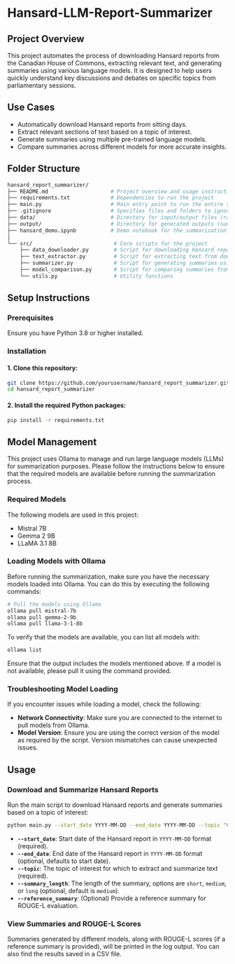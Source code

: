 # Hansard-LLM-Report-Summarizer

## Project Overview
This project automates the process of downloading Hansard reports from the Canadian House of Commons, extracting relevant text, and generating summaries using various language models. It is designed to help users quickly understand key discussions and debates on specific topics from parliamentary sessions.

## Use Cases
- Automatically download Hansard reports from sitting days.
- Extract relevant sections of text based on a topic of interest.
- Generate summaries using multiple pre-trained language models.
- Compare summaries across different models for more accurate insights.

## Folder Structure
```bash
hansard_report_summarizer/
├── README.md                    # Project overview and usage instructions
├── requirements.txt             # Dependencies to run the project
├── main.py                      # Main entry point to run the entire summarization pipeline
├── .gitignore                   # Specifies files and folders to ignore in Git
├── data/                        # Directory for input/output files (raw or processed data)
├── output/                      # Directory for generated outputs (summaries, logs, etc.)
├── hansard_demo.ipynb           # Demo notebook for the summarization pipeline
│
└── src/                          # Core scripts for the project
    ├── data_downloader.py        # Script for downloading Hansard reports
    ├── text_extractor.py         # Script for extracting text from downloaded PDFs
    ├── summarizer.py             # Script for generating summaries using language models
    ├── model_comparison.py       # Script for comparing summaries from different models
    └── utils.py                  # Utility functions
```

## Setup Instructions

### Prerequisites
Ensure you have Python 3.8 or higher installed.

### Installation
#### 1. Clone this repository:
```bash
git clone https://github.com/yourusername/hansard_report_summarizer.git
cd hansard_report_summarizer
```
#### 2. Install the required Python packages:
```bash
pip install -r requirements.txt
```

## Model Management
This project uses Ollama to manage and run large language models (LLMs) for summarization purposes. Please follow the instructions below to ensure that the required models are available before running the summarization process.

### Required Models
The following models are used in this project:
- Mistral 7B
- Gemma 2 9B
- LLaMA 3.1 8B

### Loading Models with Ollama
Before running the summarization, make sure you have the necessary models loaded into Ollama. You can do this by executing the following commands:
```bash
# Pull the models using Ollama
ollama pull mistral-7b
ollama pull gemma-2-9b
ollama pull llama-3-1-8b
```
To verify that the models are available, you can list all models with:
```bash
ollama list
```
Ensure that the output includes the models mentioned above. If a model is not available, please pull it using the command provided.

### Troubleshooting Model Loading
If you encounter issues while loading a model, check the following:
- **Network Connectivity**: Make sure you are connected to the internet to pull models from Ollama.
- **Model Version**: Ensure you are using the correct version of the model as required by the script. Version mismatches can cause unexpected issues.

## Usage

### Download and Summarize Hansard Reports
Run the main script to download Hansard reports and generate summaries based on a topic of interest:
```bash
python main.py --start_date YYYY-MM-DD --end_date YYYY-MM-DD --topic "Carbon Tax" --summary_length "medium" --reference_summary "This is a well-crafted reference summary for the topic."
```

- **`--start_date`**: Start date of the Hansard report in `YYYY-MM-DD` format (required).
- **`--end_date`**: End date of the Hansard report in `YYYY-MM-DD` format (optional, defaults to start date).
- **`--topic`**: The topic of interest for which to extract and summarize text (required).
- **`--summary_length`**: The length of the summary, options are `short`, `medium`, or `long` (optional, default is `medium`).
- **`--reference_summary`**: (Optional) Provide a reference summary for ROUGE-L evaluation.

### View Summaries and ROUGE-L Scores
Summaries generated by different models, along with ROUGE-L scores (if a reference summary is provided), will be printed in the log output. You can also find the results saved in a CSV file.

